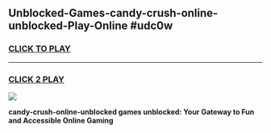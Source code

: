 
## Unblocked-Games-candy-crush-online-unblocked-Play-Online #udc0w
<h3>
<a href="https://news.freeplayer.one?title=candy-crush-online-unblocked&ref=3">CLICK TO PLAY</a></h3>
<hr>

<h3>
<a href="https://news.freeplayer.one?title=candy-crush-online-unblocked&ref=3">CLICK 2 PLAY</a>
  
</h3>

<a href="https://news.freeplayer.one?title=candy-crush-online-unblocked&ref=3"><img src="https://clearcache.store/games.png"></a>


**candy-crush-online-unblocked games unblocked: Your Gateway to Fun and Accessible Online Gaming**
